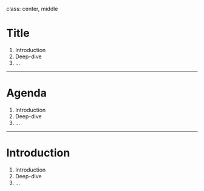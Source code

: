 class: center, middle

# Title

1. Introduction
2. Deep-dive
3. ...

---

# Agenda

1. Introduction
2. Deep-dive
3. ...

---

# Introduction

1. Introduction
2. Deep-dive
3. ...